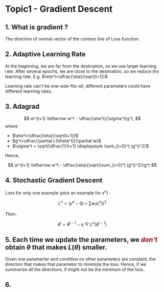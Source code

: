 # **Topic1 - Gradient Descent**
## 1. What is gradient ? 
The direction of normal vector of the contour line of Loss function.

## 2. Adaptive Learning Rate
At the beginning, we are far from the destination, so we use larger learning rate. After several epochs, we are close to the destination, so we reduce the learning rate. E.g. $\eta^t=\dfrac{\eta}{\sqrt{t+1}}$

Learning rate can't be one-size-fits-all, different parameters could have different learning rates. 

## 3. Adagrad

$$ w^{t+1} \leftarrow w^t - \dfrac{\eta^t}{\sigma^t}g^t, $$
where
- $\eta^t=\dfrac{\eta}{\sqrt{t+1}}$
- $g^t=\dfrac{\partial L(\theta^t)}{\partial w}$
- $\sigma^t = \sqrt{\dfrac{1}{t+1} \displaystyle \sum_{i=0}^t (g^i)^2}$

Hence,

$$ w^{t+1} \leftarrow w^t - \dfrac{\eta}{\sqrt{\sum_{i=0}^t (g^i)^2}}g^t $$

## 4. Stochastic Gradient Descent
Loss for only one example (pick an example for $x^n$) :

$$ L^n = \left(y^n - (b + \sum w_ix_i^n)\right)^2 $$

Then,

$$ \theta^i = \theta^{i-1} - \eta \bigtriangledown L^n(\theta^{i-1}) $$

## 5. Each time we update the parameters, we <font color="darkred"> *don't* </font> obtain $\theta$ that makes $L(\theta)$ smaller.

Given one paramerter and condition on other parameters are constant, the direction that makes that parameter to minimize the loss. Hence, if we summarize all the directions, if might not be the minimum of the loss.

## 6. 
